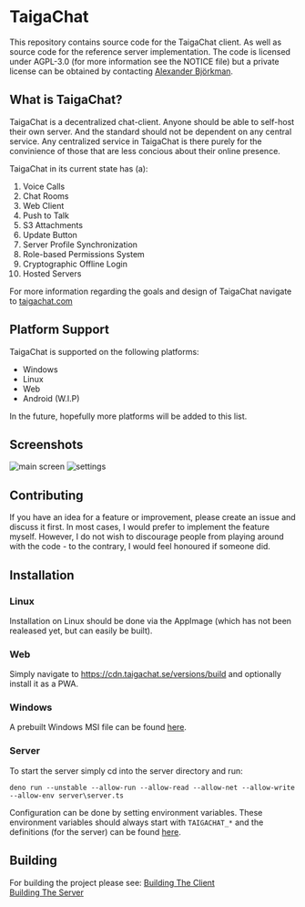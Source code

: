 # TaigaChat
This repository contains source code
for the TaigaChat client. As well as source code for the reference
server implementation. The code is licensed under AGPL-3.0
(for more information see the NOTICE file)
but a private license can be obtained by contacting
[Alexander Björkman](https://github.com/sashabjorkman).

## What is TaigaChat?
TaigaChat is a decentralized chat-client. Anyone should be able to self-host their
own server. And the standard should not be dependent on any central service. Any
centralized service in TaigaChat is there purely for the convinience of those
that are less concious about their online presence.

TaigaChat in its current state has (a):
1. Voice Calls
2. Chat Rooms
3. Web Client
4. Push to Talk
5. S3 Attachments
6. Update Button
7. Server Profile Synchronization
8. Role-based Permissions System
9. Cryptographic Offline Login
10. Hosted Servers

For more information regarding the goals and design of TaigaChat navigate
to [taigachat.com](http://taigachat.com)

## Platform Support
TaigaChat is supported on the following platforms:
- Windows
- Linux
- Web
- Android (W.I.P)

In the future, hopefully more platforms will be added to this list.

## Screenshots
![main screen](https://taigachat.com/screenshots/main_screen.png)
![settings](https://taigachat.com/screenshots/settings.png)

## Contributing
If you have an idea for a feature or improvement, please create an issue
and discuss it first. In most cases, I would prefer to implement the feature
myself. However, I do not wish to discourage people from playing around with
the code - to the contrary, I would feel honoured if someone did.

## Installation
### Linux
Installation on Linux should be done via the AppImage 
(which has not been realeased yet, but can easily be built).

### Web
Simply navigate to https://cdn.taigachat.se/versions/build and optionally install 
it as a PWA.

### Windows
A prebuilt Windows MSI file can be found [here](https://cdn.taigachat.se/versions/TaigaChat.msi).

### Server
To start the server simply cd into the server directory and run:
```
deno run --unstable --allow-run --allow-read --allow-net --allow-write --allow-env server\server.ts
```
Configuration can be done by setting environment variables. These environment variables
should always start with `TAIGACHAT_*` and the definitions (for the server) can be found 
[here](server/server/config.ts).

## Building
For building the project please see:
[Building The Client](client/building.md)  
[Building The Server](server/building.md)  
